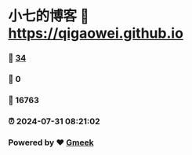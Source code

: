 # 小七的博客 :link: https://qigaowei.github.io 
### :page_facing_up: [34](https://qigaowei.github.io/tag.html) 
### :speech_balloon: 0 
### :hibiscus: 16763 
### :alarm_clock: 2024-07-31 08:21:02 
### Powered by :heart: [Gmeek](https://github.com/Meekdai/Gmeek)
